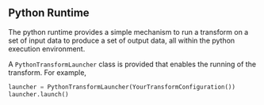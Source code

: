 ## Python Runtime
The python runtime provides a simple mechanism to run a transform on a set of input data to produce
a set of output data, all within the python execution environment.

A `PythonTransformLauncher` class is provided that enables the running of the transform.  For example,

```python
launcher = PythonTransformLauncher(YourTransformConfiguration())
launcher.launch()
```